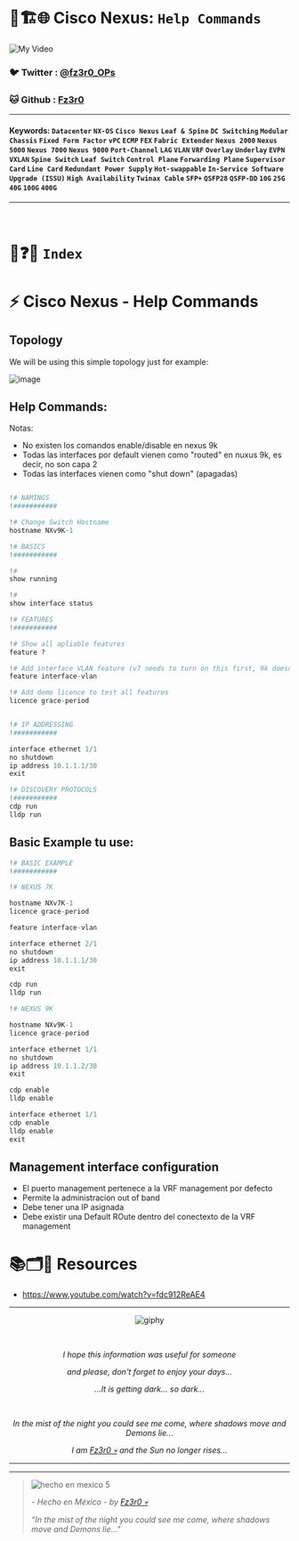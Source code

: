 # 🧠🏗️🌐 Cisco Nexus: `Help Commands`

![My Video](https://user-images.githubusercontent.com/94720207/165892585-b830998d-d7c5-43b4-a3ad-f71a07b9077e.gif)

### 🐦 Twitter  : [@fz3r0_OPs](https://twitter.com/Fz3r0_OPs)
### 🐱 Github  : [Fz3r0](https://github.com/fz3r0) 

---
 
#### Keywords: `Datacenter` `NX-OS` `Cisco Nexus` `Leaf & Spine` `DC Switching` `Modular Chassis` `Fixed Form Factor` `vPC` `ECMP` `FEX` `Fabric Extender` `Nexus 2000` `Nexus 5000` `Nexus 7000` `Nexus 9000`  `Port-Channel` `LAG` `VLAN` `VRF` `Overlay` `Underlay` `EVPN` `VXLAN`  `Spine Switch` `Leaf Switch` `Control Plane` `Forwarding Plane` `Supervisor Card` `Line Card`  `Redundant Power Supply` `Hot-swappable` `In-Service Software Upgrade (ISSU)` `High Availability`  `Twinax Cable` `SFP+` `QSFP28` `QSFP-DD` `10G` `25G` `40G` `100G` `400G`

---

<br>

# 📝❓📄 `Index`



# ⚡ Cisco Nexus - Help Commands




## Topology

We will be using this simple topology just for example:

![image](https://github.com/user-attachments/assets/01e77d1b-e113-405c-abfd-1612f39379c5)

## Help Commands: 

Notas:

- No existen los comandos enable/disable en nexus 9k
- Todas las interfaces por default vienen como "routed" en nuxus 9k, es decir, no son capa 2
- Todas las interfaces vienen como "shut down" (apagadas)

````py

!# NAMINGS
!###########

!# Change Switch Hostname
hostname NXv9K-1

!# BASICS
!###########

!#
show running

!#
show interface status

!# FEATURES
!###########

!# Show all apliable features
feature ?

!# Add interface VLAN feature (v7 needs to turn on this first, 9k doesn't)
feature interface-vlan

!# Add demo licence to test all features
licence grace-period


!# IP ADDRESSING
!###########

interface ethernet 1/1
no shutdown
ip address 10.1.1.1/30
exit

!# DISCOVERY PROTOCOLS
!###########
cdp run
lldp run


````

## Basic Example tu use:

````py
!# BASIC EXAMPLE
!###########

!# NEXUS 7K

hostname NXv7K-1
licence grace-period

feature interface-vlan

interface ethernet 2/1
no shutdown
ip address 10.1.1.1/30
exit

cdp run
lldp run

!# NEXUS 9K

hostname NXv9K-1
licence grace-period

interface ethernet 1/1
no shutdown
ip address 10.1.1.2/30
exit

cdp enable
lldp enable

interface ethernet 1/1
cdp enable
lldp enable
exit

````


## Management interface configuration

- El puerto management pertenece a la VRF management por defecto
- Permite la administracion out of band
- Debe tener una IP asignada
- Debe existir una Default ROute dentro del conectexto de la VRF management








# 📚🗂️🎥 Resources

- https://www.youtube.com/watch?v=fdc912ReAE4



  
---

<span align="center"> <p align="center"> ![giphy](https://user-images.githubusercontent.com/94720207/166587250-292d9a9f-e590-4c25-a678-d457e2268e85.gif) </p> </span> 



&nbsp;

<span align="center"> <p align="center"> _I hope this information was useful for someone_ </p> </span> 
<span align="center"> <p align="center"> _and please, don't forget to enjoy your days..._ </p> </span> 
<span align="center"> <p align="center"> _...It is getting dark... so dark..._ </p> </span> 

&nbsp;

<span align="center"> <p align="center"> _In the mist of the night you could see me come, where shadows move and Demons lie..._ </p> </span> 
<span align="center"> <p align="center"> _I am [Fz3r0 💀](https://github.com/Fz3r0/) and the Sun no longer rises..._ </p> </span> 

---






---

> ![hecho en mexico 5](https://user-images.githubusercontent.com/94720207/166068790-fa1f243d-2db9-4810-a6e4-eb3c4ad23700.png)
>
> _- Hecho en México - by [Fz3r0 💀](https://github.com/Fz3r0/)_  
>
> _"In the mist of the night you could see me come, where shadows move and Demons lie..."_ 

